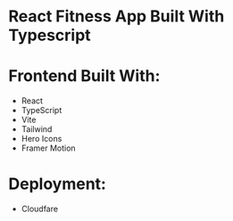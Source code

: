 # React Fitness App Built With Typescript

# Frontend Built With:

- React
- TypeScript
- Vite
- Tailwind
- Hero Icons
- Framer Motion

# Deployment:

- Cloudfare
